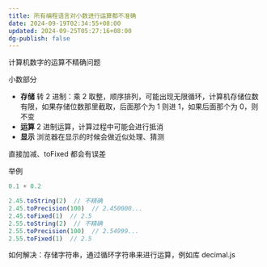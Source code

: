 ```yaml
---
title: 所有编程语言对小数进行运算都不准确
date: 2024-09-19T02:34:55+08:00
updated: 2024-09-25T05:27:16+08:00
dg-publish: false
---
```


计算机数字的运算不精确问题

小数部分

- **存储** 转 2 进制：乘 2 取整，顺序排列，可能出现无限循环，计算机存储位数有限，如果存储位数那里截取，后面那个为 1 则进 1，如果后面那个为 0，则不变
- **运算** 2 进制运算，计算过程中可能会进行抵消
- **显示** 浏览器在显示的时候会做近似处理、猜测

直接加减、toFixed 都会有误差

举例

```js
0.1 + 0.2

2.45.toString(2)  // 不精确
2.45.toPrecision(100)  // 2.450000...
2.45.toFixed(1)  // 2.5
2.55.toString(2)  // 不精确
2.55.toPrecision(100)  // 2.54999...
2.55.toFixed(1)  // 2.5
```

如何解决：存储字符串，通过循环字符串来进行运算，例如库 decimal.js
